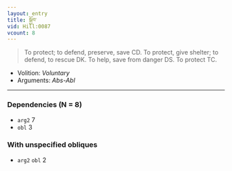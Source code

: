```yaml
---
layout: entry
title: སྐྱོབ་
vid: Hill:0087
vcount: 8
---
```

> To protect; to defend, preserve, save CD\. To protect, give shelter; to defend, to rescue DK\. To help, save from danger DS\. To protect TC\.

* Volition: _Voluntary_
* Arguments: _Abs-Abl_

---

### Dependencies (N = 8)
* `arg2` 7
* `obl` 3


### With unspecified obliques
* `arg2` `obl` 2
